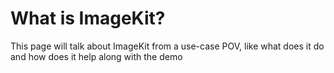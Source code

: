 # What is ImageKit?

This page will talk about ImageKit from a use-case POV, like what does it do and how does it help along with the demo
